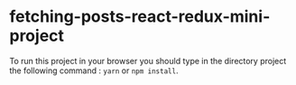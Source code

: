 # fetching-posts-react-redux-mini-project
To run this project in your browser you should type in the directory project the following command : `yarn` or `npm install`.
